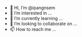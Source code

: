 - 👋 Hi, I’m @ipangnsem
- 👀 I’m interested in ...
- 🌱 I’m currently learning ...
- 💞️ I’m looking to collaborate on ...
- 📫 How to reach me ...

<!---
ipangnsem/ipangnsem is a ✨ special ✨ repository because its `README.md` (this file) appears on your GitHub profile.
You can click the Preview link to take a look at your changes.
--->
